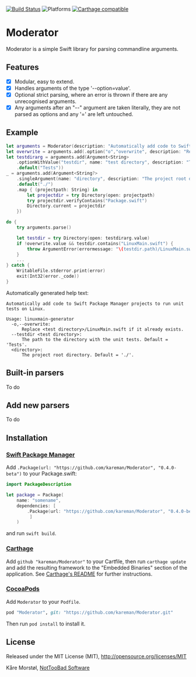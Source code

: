 [![Build Status](https://travis-ci.org/kareman/Moderator.svg?branch=master)](https://travis-ci.org/kareman/Moderator) ![Platforms](https://img.shields.io/badge/platforms-macOS%20%7C%20iOS%20%7C%20tvOS%20%7C%20WatchOS%20%7C%20Linux-lightgrey.svg) [![Carthage compatible](https://img.shields.io/badge/Carthage-compatible-4BC51D.svg?style=flat)](https://github.com/Carthage/Carthage)

# Moderator

Moderator is a simple Swift library for parsing commandline arguments.

## Features

- [x] Modular, easy to extend.
- [x] Handles arguments of the type '--option=value'.
- [x] Optional strict parsing, where an error is thrown if there are any unrecognised arguments.
- [x] Any arguments after an "\--" argument are taken literally, they are not parsed as options and any '=' are left untouched.

## Example

```swift
let arguments = Moderator(description: "Automatically add code to Swift Package Manager projects to run unit tests on Linux.")
let overwrite = arguments.add(.option("o","overwrite", description: "Replace <test directory>/LinuxMain.swift if it already exists."))
let testdirarg = arguments.add(Argument<String>
	.optionWithValue("testdir", name: "test directory", description: "The path to the directory with the unit tests.")
	.default("Tests"))
_ = arguments.add(Argument<String?>
	.singleArgument(name: "directory", description: "The project root directory.")
	.default("./")
	.map { (projectpath: String) in
		let projectdir = try Directory(open: projectpath)
		try projectdir.verifyContains("Package.swift")
		Directory.current = projectdir
	})

do {
	try arguments.parse()

	let testdir = try Directory(open: testdirarg.value)
	if !overwrite.value && testdir.contains("LinuxMain.swift") {
		throw ArgumentError(errormessage: "\(testdir.path)/LinuxMain.swift already exists. Use -o/--overwrite to replace it.")
	}
	...
} catch {
	WritableFile.stderror.print(error)
	exit(Int32(error._code))
}
```

Automatically generated help text: 

```text
Automatically add code to Swift Package Manager projects to run unit tests on Linux.

Usage: linuxmain-generator
  -o,--overwrite:
      Replace <test directory>/LinuxMain.swift if it already exists.
  --testdir <test directory>:
      The path to the directory with the unit tests. Default = 'Tests'.
  <directory>:
      The project root directory. Default = './'.
```


## Built-in parsers

To do

## Add new parsers 

To do

## Installation

### [Swift Package Manager](https://github.com/apple/swift-package-manager)

Add `.Package(url: "https://github.com/kareman/Moderator", "0.4.0-beta")` to your Package.swift:

```swift
import PackageDescription

let package = Package(
	name: "somename",
	dependencies: [
		.Package(url: "https://github.com/kareman/Moderator", "0.4.0-beta")
		 ]
	)
```

and run `swift build`.

### [Carthage](https://github.com/Carthage/Carthage)

Add `github "kareman/Moderator"` to your Cartfile, then run `carthage update` and add the resulting framework to the "Embedded Binaries" section of the application. See [Carthage's README][carthage-installation] for further instructions.

[carthage-installation]: https://github.com/Carthage/Carthage/blob/master/README.md#adding-frameworks-to-an-application

### [CocoaPods](https://cocoapods.org/)

Add `Moderator` to your `Podfile`.

```Ruby
pod "Moderator", git: "https://github.com/kareman/Moderator.git"
```

Then run `pod install` to install it.

## License

Released under the MIT License (MIT), http://opensource.org/licenses/MIT

Kåre Morstøl, [NotTooBad Software](http://nottoobadsoftware.com)

